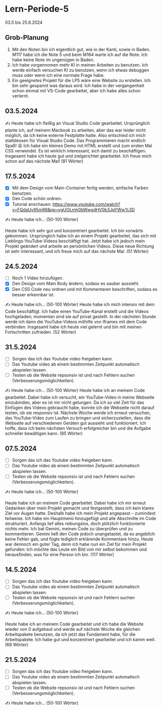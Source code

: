 # Lern-Periode-5

03.5 bis 25.6.2024

## Grob-Planung

1. Mit den Noten bin ich eigentlich gut, wie in der Kanti, sowie in Baden. M117 habe ich die Note 5 und beim M164 warte ich auf die Note. Ich habe keine Note im ungenügen in Baden.
2. Ich habe vorgennomen mehr KI in meinen Arbeiten zu benutzen. Ich werde einfach versuchen KI zu benutzen, wenn ich etwas debuggen muss oder wenn ich eine normale Frage habe.
3. Ein geeignetes Projekt für die LP5 wäre eine Website zu erstellen. Ich bin sehr gespannt was daraus wird. Ich habe in der vergangenheit schon einmal mit VS-Code gearbeitet, aber ich habe alles schon verlernt.

## 03.5.2024

✍️ Heute habe ich fleißig an Visual Studio Code gearbeitet. Ursprünglich plante ich, auf meinem Macbook zu arbeiten, aber das war leider nicht möglich, da ich keine externe Festplatte hatte. Also entschied ich mich stattdessen für Visual Studio Code. Das Programmieren macht endlich Spaß! 😝 Ich habe ein kleines Demo mit HTML erstellt und zum ersten Mal CSS verwendet. Es ist wirklich interessant, sich damit zu beschäftigen. Insgesamt habe ich heute gut und zielgerichtet gearbeitet. Ich freue mich schon auf das nächste Mal! (81 Wörter)

## 17.5.2024

- [x] Mit dem Design vom Main-Container fertig werden, einfache Farben benutzen.
- [x] Den Code schön ordnen.
- [x] Tutorial anschauen: https://www.youtube.com/watch?v=FQdaUv95mR8&pp=ygUOLmh0bWwgdHV0b3JpYWw%3D

✍️ Heute habe ich... (50-100 Wörter)

Heute habe ich sehr gut und konzentriert gearbeitet. Ich bin vorwärts gekommen. Ursprünglich habe ich an einem Projekt gearbeitet, das sich mit Lieblings-YouTube-Videos beschäftigt hat. Jetzt habe ich jedoch mein Projekt geändert und arbeite an persönlichen Videos. Diese neue Richtung ist sehr interessant, und ich freue mich auf das nächste Mal. (51 Wörter)

## 24.5.2024

- [ ] Noch 1 Video hinzufügen.
- [x] Den Design vom Main Body ändern, sodass es sauber aussieht.
- [x] Den CSS Code neu ordnen und mit Kommentaren beschriften, sodass es besser erkennbar ist.

✍️ Heute habe ich... (50-100 Wörter)
Heute habe ich mich intensiv mit dem Code beschäftigt. Ich habe einen YouTube-Kanal erstellt und die Videos hochgeladen; momentan sind sie auf privat gestellt. In der nächsten Stunde werde ich dann die YouTube-Videos mithilfe von Iframes mit dem Code verbinden. Insgesamt habe ich heute viel gelernt und bin mit meinen Fortschritten zufrieden. (52 Wörter)

## 31.5.2024

- [ ] Sorgen das ich das Youtube video freigeben kann.
- [ ] Das Youtube video ab einem bestimmten Zeitpunkt automatisch abspielen lassen.
- [ ] Testen ob die Website repsonsiv ist und nach Fehlern suchen (Verbesserungsmöglichkeiten).

✍️ Heute habe ich... (50-100 Wörter)
Heute habe ich an meinem Code gearbeitet. Dabei habe ich versucht, ein YouTube-Video in meine Webseite einzubinden, aber es ist mir nicht gelungen. Da ich so viel Zeit für das Einfügen des Videos gebraucht habe, konnte ich die Webseite nicht darauf testen, ob sie responsiv ist. Nächste Woche werde ich erneut versuchen, das YouTube-Video zum Laufen zu bringen und sicherzustellen, dass die Webseite auf verschiedenen Geräten gut aussieht und funktioniert. Ich hoffe, dass ich beim nächsten Versuch erfolgreicher bin und die Aufgabe schneller bewältigen kann. (85 Wörter)

## 07.5.2024

- [ ] Sorgen das ich das Youtube video freigeben kann.
- [ ] Das Youtube video ab einem bestimmten Zeitpunkt automatisch abspielen lassen.
- [ ] Testen ob die Website repsonsiv ist und nach Fehlern suchen (Verbesserungsmöglichkeiten).

✍️ Heute habe ich... (50-100 Wörter)

Heute habe ich an meinem Code gearbeitet. Dabei habe ich mir erneut Gedanken über mein Projekt gemacht und festgestellt, dass ich kein klares Ziel vor Augen hatte. Deshalb habe ich mein Projekt angepasst – zumindest teilweise. Ich habe ein Hauptmenü hinzugefügt und alle Abschnitte im Code strukturiert. Anfangs lief alles reibungslos, doch plötzlich funktionierte nichts mehr. Ich bat Gemini, meinen Code zu überprüfen und zu kommentieren. Gemini ließ den Code jedoch unangetastet, da es angeblich keine Fehler gab, und fügte lediglich erklärende Kommentare hinzu. Heute war dennoch ein guter Tag, denn ich habe nun ein Ziel für mein Projekt gefunden: Ich möchte das Leute ein Bild von mir selbst bekommen und herausfinden, was für eine Person ich bin. (117 Wörter)

## 14.5.2024

- [ ] Sorgen das ich das Youtube video freigeben kann.
- [ ] Das Youtube video ab einem bestimmten Zeitpunkt automatisch abspielen lassen.
- [ ] Testen ob die Website repsonsiv ist und nach Fehlern suchen (Verbesserungsmöglichkeiten).

✍️ Heute habe ich... (50-100 Wörter)

Heute habe ich an meinem Code gearbeitet und ich habe die Website wieder von 0 aufgebaut und werde auf nächste Woche die gleichen Arbeitspakete benutzen, da ich jetzt das Fundament habe, für die Arbeitspakete. Ich habe gut und konzentriert gearbeitet und ich kamm weit. (68 Wörter)


## 21.5.2024

- [ ] Sorgen das ich das Youtube video freigeben kann.
- [ ] Das Youtube video ab einem bestimmten Zeitpunkt automatisch abspielen lassen.
- [ ] Testen ob die Website repsonsiv ist und nach Fehlern suchen (Verbesserungsmöglichkeiten).

✍️ Heute habe ich... (50-100 Wörter)

